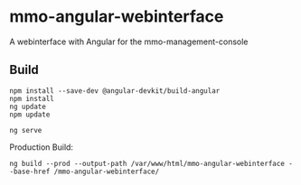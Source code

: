 # mmo-angular-webinterface

A webinterface with Angular for the mmo-management-console

## Build

```
npm install --save-dev @angular-devkit/build-angular
npm install
ng update
npm update
```

```
ng serve
```

Production Build:

```
ng build --prod --output-path /var/www/html/mmo-angular-webinterface --base-href /mmo-angular-webinterface/
```